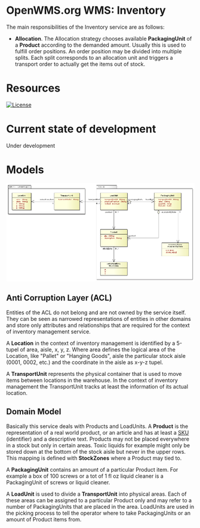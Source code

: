 OpenWMS.org WMS: Inventory
=====================

The main responsibilities of the Inventory service are as follows:
  
  - **Allocation**. The Allocation strategy chooses available **PackagingUnit** of a 
   **Product** according to the demanded amount. Usually this is used to fulfill order
   positions. An order position may be divided into multiple splits. Each split corresponds
   to an allocation unit and triggers a transport order to actually get the items out of
   stock.

# Resources

[![License][license-image]][license-url]

[license-image]: http://img.shields.io/:license-GPLv2-blue.svg?style=flat-square
[license-url]: LICENSE

# Current state of development

Under development

# Models

![DomainModel][1]

## Anti Corruption Layer (ACL)

Entities of the ACL do not belong and are not owned by the service itself. They can be
seen as narrowed representations of entities in other domains and store only attributes
and relationships that are required for the context of inventory management service.

A **Location** in the context of inventory management is identified by a 5-tupel of area,
aisle, x, y, z. Where area defines the logical area of the Location, like "Pallet" or 
"Hanging Goods", aisle the particular stock aisle (0001, 0002, etc.) and the coordinate in 
the aisle as x-y-z tupel.

A **TransportUnit** represents the physical container that is used to move items between
locations in the warehouse. In the context of inventory management the TransportUnit tracks
at least the information of its actual location.

## Domain Model

Basically this service deals with Products and LoadUnits. A **Product** is the representation
of a real world product, or an article and has at least a [SKU](https://en.wikipedia.org/wiki/Stock_keeping_unit) (identifier) and a
descriptive text. Products may not be placed everywhere in a stock but only in certain
areas. Toxic liquids for example might only be stored down at the bottom of the stock aisle
but never in the upper rows. This mapping is defined with **StockZones** where a Product may
tied to.

A **PackagingUnit** contains an amount of a particular Product item. For example a box of
100 screws or a tot of 1 fl oz liquid cleaner is a PackagingUnit of screws or liquid
cleaner.

A **LoadUnit** is used to divide a **TransportUnit** into physical areas. Each of these areas can
be assigned to a particular Product only and may refer to a number of PackagingUnits that
are placed in the area. LoadUnits are used in the picking process to tell the operator
where to take PackagingUnits or an amount of Product items from.

[1]: src/site/resources/images/domain-model.png
